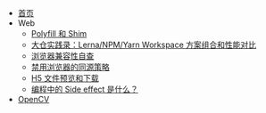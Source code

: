 <!-- _sidebar.md -->

* [首页](/ "CodecWang's blog")
* Web
  * [Polyfill 和 Shim](posts/polyfill-and-shim "polyfill and shim")
  * [大仓实践录：Lerna/NPM/Yarn Workspace 方案组合和性能对比](posts/mono-repo-in-js "mono-repo in js")
  * [浏览器兼容性自查](posts/compatibility-check-for-web-api "compatibility check for web")
  * [禁用浏览器的同源策略](posts/disable-same-origin-policy "disable same origin policy")
  * [H5 文件预览和下载](posts/preview-and-download-file.md "preview and download file")
  * [编程中的 Side effect 是什么？](posts/what-is-side-effect-in-programming.md)
  <!-- * [实例：小程序工程结构](posts/mini-program-architecture-3.md "my mini-program architecture 3.0") -->
* [OpenCV](opencv/ "OpenCV-Python tutorial for beginners")
